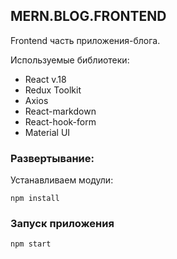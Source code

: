 ## MERN.BLOG.FRONTEND

Frontend часть приложения-блога.

Используемые библиотеки:

* React v.18
* Redux Toolkit
* Axios
* React-markdown
* React-hook-form
* Material UI

### Развертывание:

Устанавливаем модули:

    npm install

### Запуск приложения

    npm start
